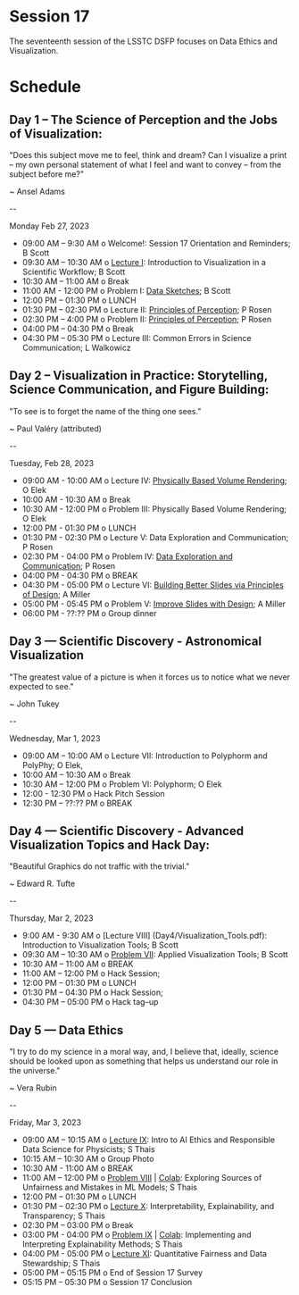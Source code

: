# Session 17

The seventeenth session of the LSSTC DSFP focuses on Data Ethics and Visualization. 

# Schedule
 
## Day 1 – The Science of Perception and the Jobs of Visualization: 

"Does this subject move me to feel, think and dream? Can I visualize a print – my own personal statement of what I feel and want to convey – from the subject before me?" 

~ Ansel Adams

--

Monday Feb 27, 2023

* 09:00 AM – 9:30 AM o  Welcome!: Session 17 Orientation and Reminders; B Scott 
* 09:30 AM – 10:30 AM o [Lecture I](Day1/Introduction_to_visualization_small.pdf): Introduction to Visualization in a Scientific Workflow; B Scott
* 10:30 AM – 11:00 AM o Break 
* 11:00 AM - 12:00 PM o Problem I: [Data Sketches](https://github.com/LSSTC-DSFP/LSSTC-DSFP-Sessions/blob/main/Sessions/Session17/dsfp_session17_data_sketches.ipynb); B Scott
* 12:00 PM – 01:30 PM o LUNCH 
* 01:30 PM – 02:30 PM o  Lecture II: [Principles of Perception](https://github.com/LSSTC-DSFP/LSSTC-DSFP-Sessions/blob/main/Sessions/Session17/Perception.pptx); P Rosen
* 02:30 PM – 4:00 PM o  Problem II: [Principles of Perception](https://github.com/LSSTC-DSFP/LSSTC-DSFP-Sessions/blob/main/Sessions/Session17/PerceptionActivity.pptx); P Rosen
* 04:00 PM – 04:30 PM o Break 
* 04:30 PM – 05:30 PM o Lecture III: Common Errors in Science Communication; L Walkowicz 
 
## Day 2 – Visualization in Practice: Storytelling, Science Communication, and Figure Building: 

"To see is to forget the name of the thing one sees." 

~ Paul Valéry (attributed) 

-- 

Tuesday, Feb 28, 2023

* 09:00 AM - 10:00 AM o Lecture IV: [Physically Based Volume Rendering](Day2/PhysicallyBasedVolumeRendering.pdf); O Elek 
* 10:00 AM - 10:30 AM o Break 
* 10:30 AM - 12:00 PM o Problem III: Physically Based Volume Rendering; O Elek 
* 12:00 PM - 01:30 PM o LUNCH 
* 01:30 PM - 02:30 PM o Lecture V: Data Exploration and Communication; P Rosen
* 02:30 PM - 04:00 PM o Problem IV: [Data Exploration and Communication](Day2/DesignActivity.pdf); P Rosen
* 04:00 PM - 04:30 PM o BREAK 
* 04:30 PM - 05:00 PM o Lecture VI: [Building Better Slides via Principles of Design](Day2/BuildingBetterSlidesViaPrinciplesOfDesign.pdf); A Miller
* 05:00 PM - 05:45 PM o Problem V: [Improve Slides with Design](Day2/BuildingBetterSlidesProblem.md); A Miller
* 06:00 PM - ??:?? PM o Group dinner 
 
## Day 3 — Scientific Discovery - Astronomical Visualization  

"The greatest value of a picture is when it forces us to notice what we never expected to see."

~ John Tukey

-- 

Wednesday, Mar 1, 2023

* 09:00 AM – 10:00 AM o Lecture VII: Introduction to Polyphorm and PolyPhy; O Elek, 
* 10:00 AM – 10:30 AM o Break 
* 10:30 AM – 12:00 PM o  Problem VI: Polyphorm; O Elek 
* 12:00 - 12:30 PM o Hack Pitch Session 
* 12:30 PM – ??:?? PM o BREAK 

## Day 4 — Scientific Discovery - Advanced Visualization Topics and Hack Day: 

"Beautiful Graphics do not traffic with the trivial."

~ Edward R. Tufte

-- 

Thursday, Mar 2, 2023 

* 9:00 AM - 9:30 AM o [Lecture VIII] (Day4/Visualization_Tools.pdf): Introduction to Visualization Tools; B Scott
* 09:30 AM – 10:30 AM o [Problem VII](https://github.com/LSSTC-DSFP/LSSTC-DSFP-Sessions/blob/main/Sessions/Session17/Day5/DSFP_Session_17_Introduction_to_Plotly_no_solutions.ipynb): Applied Visualization Tools; B Scott 
* 10:30 AM – 11:00 AM o BREAK 
* 11:00 AM – 12:00 PM o  Hack Session; 
* 12:00 PM – 01:30 PM o LUNCH 
* 01:30 PM – 04:30 PM o Hack Session;  
* 04:30 PM – 05:00 PM o Hack tag–up  

 
## Day 5 — Data Ethics

"I try to do my science in a moral way, and, I believe that, ideally, science should be looked upon as something that helps us understand our role in the universe."

~ Vera Rubin

--  

Friday, Mar 3, 2023

* 09:00 AM – 10:15 AM o [Lecture IX](Day5/lecture1.pdf): Intro to AI Ethics and Responsible Data Science for Physicists; S Thais   
* 10:15 AM – 10:30 AM o Group Photo
* 10:30 AM - 11:00 AM o BREAK
* 11:00 AM – 12:00 PM o [Problem VIII](Day5/LSSTC_S_Thais_COMPAS.ipynb) | [Colab](https://colab.research.google.com/drive/1QuPG3Rs760N1iGECOjq0FucHtO1UNItc?usp=sharing): Exploring Sources of Unfairness and Mistakes in ML Models; S Thais   
* 12:00 PM – 01:30 PM o LUNCH 
* 01:30 PM – 02:30 PM o [Lecture X](Day5/lecture2.pdf): Interpretability, Explainability, and Transparency; S Thais   
* 02:30 PM – 03:00 PM o Break 
* 03:00 PM - 04:00 PM o  [Problem IX](Day5/LSSTC_Hands_on_2.ipynb) | [Colab](https://colab.research.google.com/drive/1rrRct7-EoTIFRv-Jpt_03b0bhpA7xMPU?usp=sharing): Implementing and Interpreting Explainability Methods; S Thais   
* 04:00 PM - 05:00 PM o [Lecture XI](Day5/lecture3.pdf): Quantitative Fairness and Data Stewardship; S Thais
* 05:00 PM – 05:15 PM o End of Session 17 Survey
* 05:15 PM – 05:30 PM o Session 17 Conclusion

